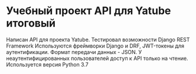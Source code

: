 # Учебный проект API для Yatube итоговый

Написан API для проекта Yatube. Тестировал возможности Django REST Framework
Используются фреймворки Django и DRF, JWT-токены для аутентификации.
Формат передачи данных - JSON.
У неаутентифицированных пользователей доступ к API только на чтение.
Используется версия Python 3.7

